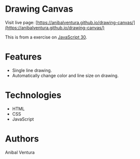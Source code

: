 # Drawing Canvas

Visit live page: [https://anibalventura.github.io/drawing-canvas/](https://anibalventura.github.io/drawing-canvas/)

This is from a exercise on [JavaScript 30](https://javascript30.com/).

# Features

- Single line drawing.
- Automatically change color and line size on drawing.

# Technologies

- HTML
- CSS
- JavaScript

# Authors

Anibal Ventura
